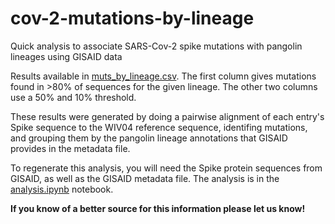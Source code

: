 # cov-2-mutations-by-lineage
Quick analysis to associate SARS-Cov-2 spike mutations with pangolin lineages using GISAID data

Results available in [muts_by_lineage.csv](muts_by_lineage.csv). The first column gives mutations
found in >80% of sequences for the given lineage. The other two columns use a 50% and 10% threshold.

These results were generated by doing a pairwise alignment of each entry's Spike sequence to
the WIV04 reference sequence, identifing mutations, and grouping them by the pangolin lineage
annotations that GISAID provides in the metadata file.

To regenerate this analysis, you will need the Spike protein sequences from GISAID, as well as 
the GISAID metadata file. The analysis is in the [analysis.ipynb](analyis.ipynb) notebook.

**If you know of a better source for this information please let us know!**
